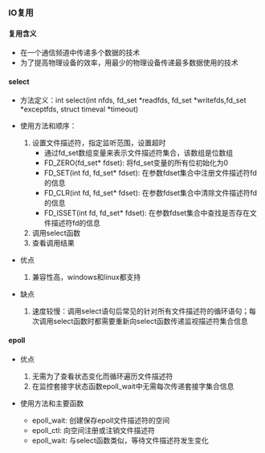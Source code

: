 ### IO复用
#### 复用含义
* 在一个通信频道中传递多个数据的技术
* 为了提高物理设备的效率，用最少的物理设备传递最多数据使用的技术

#### select 
* 方法定义：int select(int nfds, fd_set *readfds, fd_set *writefds,fd_set *exceptfds, struct timeval *timeout)
* 使用方法和顺序：
    1. 设置文件描述符，指定监听范围，设置超时
        + 通过fd_set数组变量来表示文件描述符集合，该数组是位数组
        + FD_ZERO(fd_set* fdset): 将fd_set变量的所有位初始化为0
        + FD_SET(int fd, fd_set* fdset): 在参数fdset集合中注册文件描述符fd的信息
        + FD_CLR(int fd, fd_set* fdset): 在参数fdset集合中清除文件描述符fd的信息
        + FD_ISSET(int fd, fd_set* fdset): 在参数fdset集合中查找是否存在文件描述符fd的信息
    2. 调用select函数
    3. 查看调用结果

* 优点
    1. 兼容性高，windows和linux都支持
* 缺点
    1. 速度较慢：调用select语句后常见的针对所有文件描述符的循环语句；每次调用select函数时都需要重新向select函数传递监视描述符集合信息


#### epoll
* 优点
    1. 无需为了查看状态变化而循环遍历文件描述符
    2. 在监控套接字状态函数epoll_wait中无需每次传递套接字集合信息

* 使用方法和主要函数
    * epoll_wait: 创建保存epoll文件描述符的空间
    * epoll_ctl: 向空间注册或注销文件描述符
    * epoll_wait: 与select函数类似，等待文件描述符发生变化
    